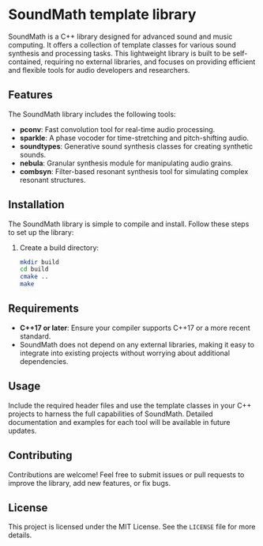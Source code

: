 # SoundMath template library

SoundMath is a C++ library designed for advanced sound and music computing. It offers a collection of template classes for various sound synthesis and processing tasks. This lightweight library is built to be self-contained, requiring no external libraries, and focuses on providing efficient and flexible tools for audio developers and researchers.

## Features

The SoundMath library includes the following tools:

- **pconv**: Fast convolution tool for real-time audio processing.
- **sparkle**: A phase vocoder for time-stretching and pitch-shifting audio.
- **soundtypes**: Generative sound synthesis classes for creating synthetic sounds.
- **nebula**: Granular synthesis module for manipulating audio grains.
- **combsyn**: Filter-based resonant synthesis tool for simulating complex resonant structures.

## Installation

The SoundMath library is simple to compile and install. Follow these steps to set up the library:

1. Create a build directory:
   ```bash
   mkdir build
   cd build
   cmake ..
   make


## Requirements

- **C++17 or later**: Ensure your compiler supports C++17 or a more recent standard.
- SoundMath does not depend on any external libraries, making it easy to integrate into existing projects without worrying about additional dependencies.

## Usage

Include the required header files and use the template classes in your C++ projects to harness the full capabilities of SoundMath. Detailed documentation and examples for each tool will be available in future updates.

## Contributing

Contributions are welcome! Feel free to submit issues or pull requests to improve the library, add new features, or fix bugs.

## License

This project is licensed under the MIT License. See the `LICENSE` file for more details.


